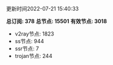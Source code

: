 更新时间2022-07-21 15:40:33

**总订阅: 378**
**总节点: 15501**
**有效节点: 3018**
- v2ray节点: 1823
- ss节点: 944
- ssr节点: 7
- trojan节点: 244
